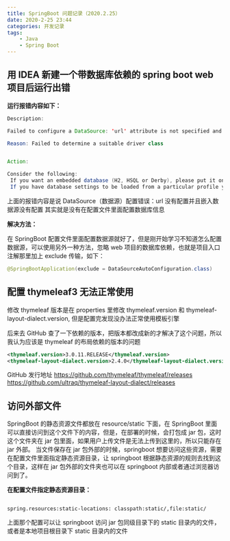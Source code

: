 ```yaml
---
title: SpringBoot 问题记录（2020.2.25）
date: 2020-2-25 23:44
categories: 开发记录
tags:
    - Java
    - Spring Boot
---
```


## 用 IDEA 新建一个带数据库依赖的 spring boot web 项目后运行出错

**运行报错内容如下：**

```Java
Description:

Failed to configure a DataSource: 'url' attribute is not specified and no embedded datasource could be configured.

Reason: Failed to determine a suitable driver class


Action:

Consider the following:
 If you want an embedded database (H2, HSQL or Derby), please put it on the classpath.
 If you have database settings to be loaded from a particular profile you may need to activate it (no profiles are currently active).
```

上面的报错内容是说 DataSource（数据源）配置错误：url 没有配置并且嵌入数据源没有配置
其实就是没有在配置文件里面配置数据库信息

<!--more-->

**解决方法：**

在 SpringBoot 配置文件里面配置数据源就好了，但是刚开始学习不知道怎么配置数据源，可以使用另外一种方法，忽略 web 项目的数据库依赖，也就是项目入口注解那里加上 exclude 传输，如下：

```Java
@SpringBootApplication(exclude = DataSourceAutoConfiguration.class)
```

## 配置 thymeleaf3 无法正常使用

修改 thymeleaf 版本是在 properties 里修改 thymeleaf.version 和 thymeleaf-layout-dialect.version, 但是配置完发现没办法正常使用模板引擎

后来去 GitHub 查了一下依赖的版本，把版本都改成新的才解决了这个问题，所以我认为应该是 thymeleaf 的布局依赖的版本的问题

```xml
<thymeleaf.version>3.0.11.RELEASE</thymeleaf.version>
<thymeleaf-layout-dialect.version>2.4.0</thymeleaf-layout-dialect.version>
```

GitHub 发行地址
<https://github.com/thymeleaf/thymeleaf/releases>
<https://github.com/ultraq/thymeleaf-layout-dialect/releases>

## 访问外部文件

SpringBoot 的静态资源文件都放在 resource/static 下面，在 SpringBoot 里面可以直接访问到这个文件下的内容，但是，在部署的时候，会打包成 jar 包，这时这个文件夹在 jar 包里面，如果用户上传文件是无法上传到这里的，所以只能存在 jar 外部。
当文件保存在 jar 包外部的时候，springboot 想要访问这些资源，需要在配置文件里面指定静态资源目录，让 springboot 根据静态资源的规则去找到这个目录，这样在 jar 包外部的文件夹也可以在 springboot 内部或者通过浏览器访问到了。

**在配置文件指定静态资源目录：**

```propreties

spring.resources:static-locations: classpath:static/,file:static/

```

上面那个配置可以让 springboot 访问 jar 包同级目录下的 static 目录内的文件，或者是本地项目根目录下 static 目录内的文件
